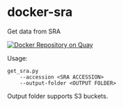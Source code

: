 # docker-sra
Get data from SRA

[![Docker Repository on Quay](https://quay.io/repository/fhcrc-microbiome/get_sra/status "Docker Repository on Quay")](https://quay.io/repository/fhcrc-microbiome/get_sra)

Usage:

```
get_sra.py 
    --accession <SRA ACCESSION>
    --output-folder <OUTPUT FOLDER>
```

Output folder supports S3 buckets.

